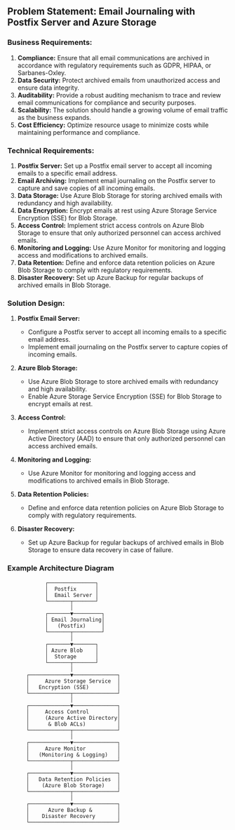 <!-- ---
layout: post
title: Email Journaling
categories: [projects, email journaling]
tags: [Projects, Email Journaling]
--- -->

## Problem Statement: Email Journaling with Postfix Server and Azure Storage

### Business Requirements:
1. **Compliance:** Ensure that all email communications are archived in accordance with regulatory requirements such as GDPR, HIPAA, or Sarbanes-Oxley.
2. **Data Security:** Protect archived emails from unauthorized access and ensure data integrity.
3. **Auditability:** Provide a robust auditing mechanism to trace and review email communications for compliance and security purposes.
4. **Scalability:** The solution should handle a growing volume of email traffic as the business expands.
5. **Cost Efficiency:** Optimize resource usage to minimize costs while maintaining performance and compliance.

### Technical Requirements:
1. **Postfix Server:** Set up a Postfix email server to accept all incoming emails to a specific email address.
2. **Email Archiving:** Implement email journaling on the Postfix server to capture and save copies of all incoming emails.
3. **Data Storage:** Use Azure Blob Storage for storing archived emails with redundancy and high availability.
4. **Data Encryption:** Encrypt emails at rest using Azure Storage Service Encryption (SSE) for Blob Storage.
5. **Access Control:** Implement strict access controls on Azure Blob Storage to ensure that only authorized personnel can access archived emails.
6. **Monitoring and Logging:** Use Azure Monitor for monitoring and logging access and modifications to archived emails.
7. **Data Retention:** Define and enforce data retention policies on Azure Blob Storage to comply with regulatory requirements.
8. **Disaster Recovery:** Set up Azure Backup for regular backups of archived emails in Blob Storage.

### Solution Design:

1. **Postfix Email Server:**
   - Configure a Postfix server to accept all incoming emails to a specific email address.
   - Implement email journaling on the Postfix server to capture copies of incoming emails.

2. **Azure Blob Storage:**
   - Use Azure Blob Storage to store archived emails with redundancy and high availability.
   - Enable Azure Storage Service Encryption (SSE) for Blob Storage to encrypt emails at rest.

3. **Access Control:**
   - Implement strict access controls on Azure Blob Storage using Azure Active Directory (AAD) to ensure that only authorized personnel can access archived emails.

4. **Monitoring and Logging:**
   - Use Azure Monitor for monitoring and logging access and modifications to archived emails in Blob Storage.

5. **Data Retention Policies:**
   - Define and enforce data retention policies on Azure Blob Storage to comply with regulatory requirements.

6. **Disaster Recovery:**
   - Set up Azure Backup for regular backups of archived emails in Blob Storage to ensure data recovery in case of failure.

### Example Architecture Diagram

```plaintext
            ┌───────────────┐
            │  Postfix      │
            │  Email Server │
            └───────┬───────┘
                    │
            ┌───────▼─────────┐
            │ Email Journaling│
            │   (Postfix)     │
            └───────┬─────────┘
                    │
            ┌───────▼───────┐
            │ Azure Blob    │
            │  Storage      │
            └───────┬───────┘
                    │
      ┌─────────────▼──────────────┐
      │     Azure Storage Service  │
      │   Encryption (SSE)         │
      └─────────────┬──────────────┘
                    │
      ┌─────────────▼──────────────┐
      │     Access Control         │
      │     (Azure Active Directory│
      │      & Blob ACLs)          │
      └─────────────┬──────────────┘
                    │
      ┌─────────────▼──────────────┐
      │     Azure Monitor          │
      │   (Monitoring & Logging)   │
      └─────────────┬──────────────┘
                    │
      ┌─────────────▼──────────────┐
      │   Data Retention Policies  │
      │    (Azure Blob Storage)    │
      └─────────────┬──────────────┘
                    │
      ┌─────────────▼──────────────┐
      │      Azure Backup &        │
      │    Disaster Recovery       │
      └────────────────────────────┘
```